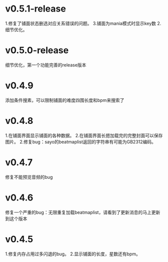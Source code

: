 # v0.5.1-release
1.修复了铺面状态删选对应关系错误的问题。
3.铺面为mania模式时显示key数
2.细节优化。

# v0.5.0-release
细节优化，第一个功能完善的release版本

# v0.4.9
添加条件搜素，可以限制铺面的难度四围长度和bpm来搜索了

# v0.4.8
1.在铺面界面显示铺面的各种数据。
2.在铺面界面长摁加载完的完整封面可以保存图片。
2.修复bug：sayo的beatmaplist返回的字符串有可能为GB2312编码。

# v0.4.7
修复不能预览音频的bug

# v0.4.6
修复一个严重的bug：无限重复加载beatmaplist，请看到了更新消息的马上更新到这个版本

# v0.4.5
1.修复内存占用过多闪退的bug。 
2.显示铺面的长度，星数还有bpm。